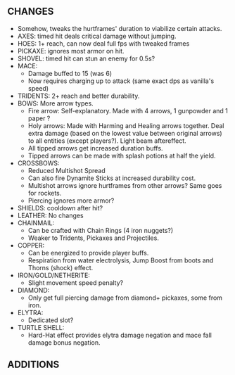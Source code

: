 ## CHANGES

- Somehow, tweaks the hurtframes' duration to viabilize certain attacks.
- AXES: timed hit deals critical damage without jumping.
- HOES: 1+ reach, can now deal full fps with tweaked frames
- PICKAXE: ignores most armor on hit.
- SHOVEL: timed hit can stun an enemy for 0.5s?
- MACE: 
	- Damage buffed to 15 (was 6)
	- Now requires charging up to attack (same exact dps as vanilla's speed)
- TRIDENTS: 2+ reach and better durability.
- BOWS: More arrow types.
	- Fire arrow: Self-explanatory. Made with 4 arrows, 1 gunpowder and 1 paper ?
	- Holy arrows: Made with Harming and Healing arrows together. Deal extra damage (based on the lowest value between original arrows) to all entities (except players?). Light beam aftereffect.
	- All tipped arrows get increased duration buffs. 
	- Tipped arrows can be made with splash potions at half the yield.
- CROSSBOWS:
	- Reduced Multishot Spread
	- Can also fire Dynamite Sticks at increased durability cost.
	- Multishot arrows ignore hurtframes from other arrows? Same goes for rockets.
	- Piercing ignores more armor?
- SHIELDS: cooldown after hit?
- LEATHER: No changes
- CHAINMAIL:
	- Can be crafted with Chain Rings (4 iron nuggets?)
	- Weaker to Tridents, Pickaxes and Projectiles.
- COPPER:
	- Can be energized to provide player buffs.
	- Respiration from water electrolysis, Jump Boost from boots and Thorns (shock) effect.
- IRON/GOLD/NETHERITE:
	- Slight movement speed penalty?
- DIAMOND:
	- Only get full piercing damage from diamond+ pickaxes, some from iron.
- ELYTRA:
	- Dedicated slot?
- TURTLE SHELL:
	- Hard-Hat effect provides elytra damage negation and mace fall damage bonus negation.
## ADDITIONS